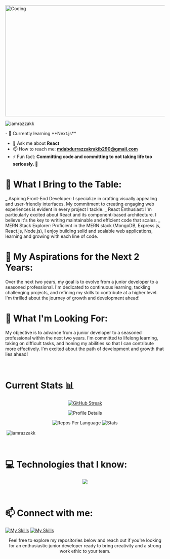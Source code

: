 <img align="center" alt="Coding" width="1280" height="350" src="https://i.ibb.co/88QGj8p/MERN-Starc-Developer.png">
<p align="left"> <img src="https://komarev.com/ghpvc/?username=iamrazzakk&label=Profile%20views&color=0e75b6&style=flat" alt="iamrazzakk" /> </p>
- 🌱 Currently learning **Next.js**

- 💬 Ask me about **React**
- 📫 How to reach me: **mdabdurrazzakrakib290@gmail.com**
- ⚡ Fun fact: **Committing code and committing to not taking life too seriously. 🤪**


# 🚀 What I Bring to the Table:
_ Aspiring Front-End Developer: I specialize in crafting visually appealing and user-friendly interfaces. My commitment to creating engaging web experiences is evident in every project I tackle.
_ React Enthusiast: I'm particularly excited about React and its component-based architecture. I believe it's the key to writing maintainable and efficient code that scales.
_ MERN Stack Explorer: Proficient in the MERN stack (MongoDB, Express.js, React.js, Node.js), I enjoy building solid and scalable web applications, learning and growing with each line of code.

# 🌟 My Aspirations for the Next 2 Years:
Over the next two years, my goal is to evolve from a junior developer to a seasoned professional. I'm dedicated to continuous learning, tackling challenging projects, and refining my skills to contribute at a higher level. I'm thrilled about the journey of growth and development ahead!

# 💼 What I'm Looking For:
My objective is to advance from a junior developer to a seasoned professional within the next two years. I'm committed to lifelong learning, taking on difficult tasks, and honing my abilities so that I can contribute more effectively. I'm excited about the path of development and growth that lies ahead!

<br>

# Current Stats 📊

  <p align="center">
    <a href="https://git.io/streak-stats">
        <img src="https://github-readme-streak-stats.herokuapp.com?user=iamRazzakk&theme=algolia" alt="GitHub Streak">
    </a>
</p>

<p align="center">
    <img src="http://github-profile-summary-cards.vercel.app/api/cards/profile-details?username=iamRazzakk&theme=algolia" alt="Profile Details">
</p>

<p align="center">
    <img src="http://github-profile-summary-cards.vercel.app/api/cards/repos-per-language?username=iamrazzakk&theme=algolia" alt="Repos Per Language">
    <img src="http://github-profile-summary-cards.vercel.app/api/cards/stats?username=iamrazzakk&theme=algolia" alt="Stats">
</p>
              <p>&nbsp;<img align="center" src="https://github-readme-stats.vercel.app/api?username=iamrazzakk&show_icons=true&locale=en" alt="iamrazzakk" /></p>

<br>

# 💻 Technologies that I know:

<p align="center">
  <a href="https://skillicons.dev">
    <img src="https://skillicons.dev/icons?i=html,css,tailwind,js,react,express,mongodb,firebase,nodejs,nextjs,git,github,vscode,figma" />
  </a>
</p>

<br>

# 📫 Connect with me:

[![My Skills](https://skillicons.dev/icons?i=linkedin)](https://www.linkedin.com/in/razzak392/)  [![My Skills](https://skillicons.dev/icons?i=twitter)](https://twitter.com/rakibt23p) <br>
<p align="center"> Feel free to explore my repositories below and reach out if you're looking for an enthusiastic junior developer ready to bring creativity and a strong work ethic to your team.</p>
